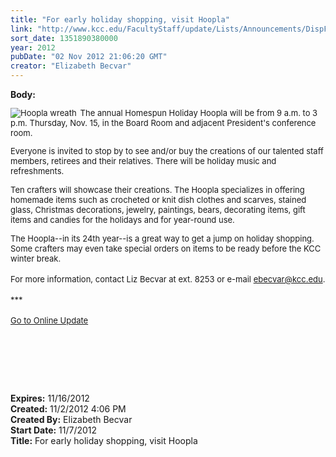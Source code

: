 ```yaml
---
title: "For early holiday shopping, visit Hoopla"
link: "http://www.kcc.edu/FacultyStaff/update/Lists/Announcements/DispForm.aspx?ID=886"
sort_date: 1351890380000
year: 2012
pubDate: "02 Nov 2012 21:06:20 GMT"
creator: "Elizabeth Becvar"
---
```


<div><b>Body:</b> <div class="ExternalClass5A206AAB9272417EB7F366D99B9048F4">
<div><font size="2">
<div style="float:left;margin-right:6px"><img alt="Hoopla wreath" src="/FacultyStaff/update/PublishingImages/Hoopla_for_web.jpg" /></div>
<p>The annual Homespun Holiday Hoopla will be from 9 a.m. to 3 p.m. Thursday, Nov. 15, in the Board Room and adjacent President's conference room.</p></font><font size="2">
<p>Everyone is invited to stop by to see and/or buy the creations of our talented staff members, retirees and their relatives. There will be holiday music and refreshments.</p>
<p></font><font size="2">Ten crafters will showcase their creations. The Hoopla specializes in offering homemade items such as crocheted or knit dish clothes and scarves, stained glass, Christmas decorations, jewelry, paintings, bears, decorating items, gift items and candies for the holidays and for year-round use.</font></p></div>
<div><font size="2">The Hoopla--in its 24th year--is a great way to get a jump on holiday shopping. Some crafters may even take special orders on items to be ready before the KCC winter break.</font></div>
<div> </div>
<div><font size="2">For more information, contact Liz Becvar at ext. 8253 or e-mail </font><a href="mailto:ebecvar@kcc.edu"><font size="2">ebecvar@kcc.edu</font></a><font size="2">.</font></div>
<div><font size="2"></font> </div>
<div><font size="2">***</font></div>
<div><font size="2"></font> </div>
<div><font size="2"><a href="/FacultyStaff/update/Pages/dailyupdate.aspx">Go to Online Update</a></font><font size="2"></font></div>
<div><font size="2"></font> </div>
<p><font size="2"></font> </p>
<p><font size="2"> </p>
<div><br /></div></font></div></div>
<div><b>Expires:</b> 11/16/2012</div>
<div><b>Created:</b> 11/2/2012 4:06 PM</div>
<div><b>Created By:</b> Elizabeth Becvar</div>
<div><b>Start Date:</b> 11/7/2012</div>
<div><b>Title:</b> For early holiday shopping, visit Hoopla</div>
